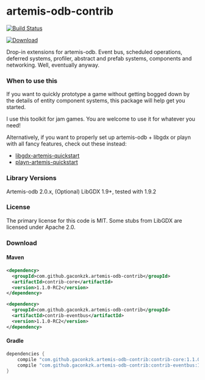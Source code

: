 artemis-odb-contrib
===================

[![Build Status](https://travis-ci.org/gaconkzk/artemis-odb-contrib.svg)](https://travis-ci.org/gaconkzk/artemis-odb-contrib)

[![Download](https://api.bintray.com/packages/gaconkzk/maven/artemis-odb-contrib/images/download.svg) ](https://bintray.com/gaconkzk/maven/artemis-odb-contrib/_latestVersion)

Drop-in extensions for artemis-odb. Event bus, scheduled operations, deferred systems, profiler, abstract and prefab
systems, components and networking. Well, eventually anyway.

### When to use this
If you want to quickly prototype a game without getting bogged down by the
details of entity component systems, this package will help get you started.

I use this toolkit for jam games. You are welcome to use it for whatever you need!

Alternatively, if you want to properly set up artemis-odb + libgdx or playn 
with all fancy features, check out these instead:
- [libgdx-artemis-quickstart](https://github.com/DaanVanYperen/libgdx-artemis-quickstart)
- [playn-artemis-quickstart](https://github.com/DaanVanYperen/playn-artemis-quickstart)

### Library Versions
Artemis-odb 2.0.x, (Optional) LibGDX 1.9+, tested with 1.9.2

### License
The primary license for this code is MIT. 
Some stubs from LibGDX are licensed under Apache 2.0.

### Download

#### Maven

```xml
<dependency>
  <groupId>com.github.gaconkzk.artemis-odb-contrib</groupId>
  <artifactId>contrib-core</artifactId>
  <version>1.1.0-RC2</version>
</dependency>

<dependency>
  <groupId>com.github.gaconkzk.artemis-odb-contrib</groupId>
  <artifactId>contrib-eventbus</artifactId>
  <version>1.1.0-RC2</version>
</dependency>
```

#### Gradle

```groovy
dependencies { 
    compile "com.github.gaconkzk.artemis-odb-contrib:contrib-core:1.1.0-RC2"
    compile "com.github.gaconkzk.artemis-odb-contrib:contrib-eventbus:1.1.0-RC2"
}
```
